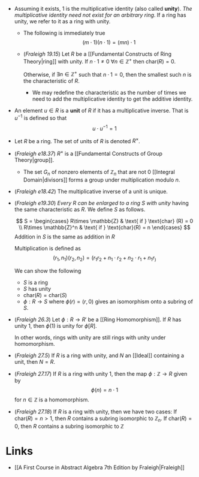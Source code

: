 * Assuming it exists, $1$ is the multiplicative identity (also called **unity**). *The multiplicative identity need not exist for an arbitrary ring*. If a ring has unity, we refer to it as a ring with unity.

	* The following is immediately true
	  $$
	  (m\cdot 1) (n\cdot 1) = (mn) \cdot 1
	  $$
	* (*Fraleigh 19.15*) Let $R$ be a [[Fundamental Constructs of Ring Theory|ring]] with unity. If $n\cdot 1 \ne 0$ $\forall n\in \mathbb{Z}^+$ then $\text{char}(R) = 0$. 
	  
	  Otherwise, if $\exists n\in\mathbb{Z}^+$ such that $n\cdot 1 = 0$, then the smallest such $n$ is the characteristic of $R$. 
		* We may redefine the characteristic as the number of times we need to add the multiplicative identity to get the additive identity.

* An element $u\in R$ is a **unit** of $R$ if it has a multiplicative inverse. That is $u^{-1}$ is defined so that
  $$
  u\cdot u^{-1} = 1
  $$

* Let $R$ be a ring. The set of units of $R$ is denoted $R^\times$. 
* (*Fraleigh e18.37*) $R^\times$ is a [[Fundamental Constructs of Group Theory|group]]. 
	* The set $G_n$ of nonzero elements of $\mathbb{Z}_n$ that are not $0$ [[Integral Domain|divisors]] forms a group under multiplication modulo $n$.
* (*Fraleigh e18.42*) The multiplicative inverse of a unit is unique.

* (*Fraleigh e19.30*) *Every $R$ can be enlarged to a ring $S$ with unity* having the same characteristic as $R$. We define $S$ as follows. 
  
  $$
  S = \begin{cases}
  R\times \mathbb{Z} & \text{ if } \text{char} (R) = 0 \\
  R\times \mathbb{Z}^n & \text{ if } \text{char}(R) = n
  \end{cases}
  $$
  Addition in $S$ is the same as addition in $R$
  
  Multiplication is defined as
  $$
  (r_1,n_1)(r_2,n_2) = (r_1r_2 + n_1\cdot r_2 + n_2\cdot r_1 + n_1r_)
  $$
  
  We can show the following
	* $S$ is a ring
	* $S$ has unity
	* $\text{char}(R)=\text{char}(S)$
	* $\phi:R\to S$ where $\phi(r)=(r,0)$ gives an isomorphism onto a subring of $S$.

* (*Fraleigh 26.3*) Let $\phi:R\to R'$ be a [[Ring Homomorphism]]. If $R$ has unity $1$, then $\phi(1)$ is unity for $\phi[R]$.
  
  In other words, rings with unity are still rings with unity under homomorphism.

* (*Fraleigh 27.5*) If $R$ is a ring with unity, and $N$ an [[Ideal]] containing a unit, then $N=R$. 

* (*Fraleigh 27.17*) If $R$ is a ring with unity $1$, then the map $\phi:\mathbb{Z}\to R$ given by
  $$
  \phi(n)=n\cdot 1
  $$
  for $n\in\mathbb{Z}$ is a homomorphism.
* (*Fraleigh 27.18*) If $R$ is a ring with unity, then we have two cases:
  If $\text{char}(R)=n>1$, then $R$ contains a subring isomorphic to $\mathbb{Z}_n$.
  If $\text{char}(R)=0$, then $R$ contains a subring isomorphic to $\mathbb{Z}$ 


# Links
* [[A First Course in Abstract Algebra 7th Edition by Fraleigh|Fraleigh]]